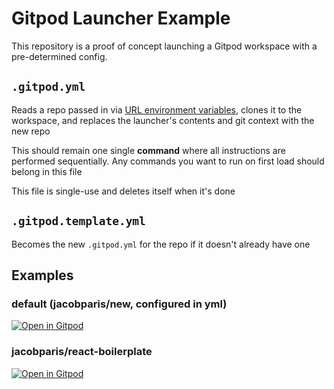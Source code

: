 # Gitpod Launcher Example

This repository is a proof of concept launching a Gitpod workspace with a pre-determined config. 

## `.gitpod.yml` 

Reads a repo passed in via [URL environment variables](https://www.gitpod.io/docs/configure/projects/environment-variables#providing-one-time-environment-variables-via-url), clones it to the workspace, and replaces the launcher's contents and git context with the new repo

This should remain one single **command** where all instructions are performed sequentially. Any commands you want to run on first load should belong in this file

This file is single-use and deletes itself when it's done

## `.gitpod.template.yml`

Becomes the new `.gitpod.yml` for the repo if it doesn't already have one

## Examples

### default (jacobparis/new, configured in yml)
[![Open in Gitpod](https://gitpod.io/button/open-in-gitpod.svg)](https://gitpod.io/#https://github.com/jacobparis/serverless-gitpod-launcher)

### jacobparis/react-boilerplate
[![Open in Gitpod](https://gitpod.io/button/open-in-gitpod.svg)](https://gitpod.io/#REPO=https%3A%2F%2Fgithub.com%2Fjacobparis%2Freact-boilerplate/https://github.com/jacobparis/serverless-gitpod-launcher)
